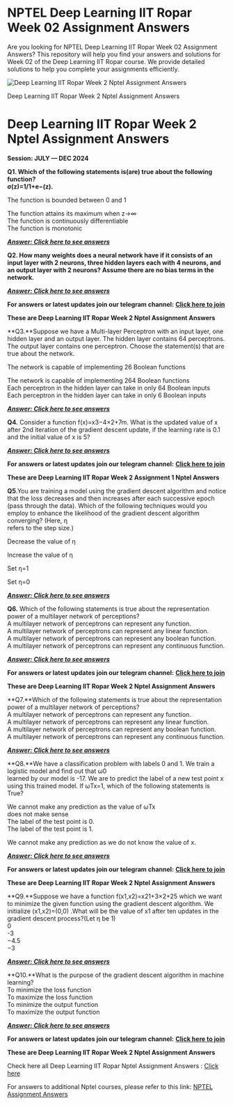 # NPTEL Deep Learning IIT Ropar Week 02 Assignment Answers

Are you looking for NPTEL Deep Learning IIT Ropar Week 02 Assignment Answers? This repository will help you find your answers and solutions for Week 02 of the Deep Learning IIT Ropar course. We provide detailed solutions to help you complete your assignments efficiently.

![Deep Learning IIT Ropar Week 2 Nptel Assignment Answers](https://miro.medium.com/v2/resize:fit:875/1*bxiVUrZUCxUJLeJJ3UXpjw.jpeg)

Deep Learning IIT Ropar Week 2 Nptel Assignment Answers


# Deep Learning IIT Ropar Week 2 Nptel Assignment Answers<a id="9cd3"></a>

**Session: JULY — DEC 2024**

**Q1. Which of the following statements is(are) true about the following function?\
σ(z)=1/1+e−(z).**

The function is bounded between 0 and 1

The function attains its maximum when z→∞\
The function is continuously differentiable\
The function is monotonic

[**_**Answer: Click here to see answers**_**](https://progiez.com/deep-learning-iit-ropar-week-2-nptel-assignment-answers)

**Q2. How many weights does a neural network have if it consists of an input layer with 2 neurons, three hidden layers each with 4 neurons, and an output layer with 2 neurons? Assume there are no bias terms in the network.**

[**_**Answer: Click here to see answers**_**](https://progiez.com/deep-learning-iit-ropar-week-2-nptel-assignment-answers)

**For answers or latest updates join our telegram channel:** [**Click here to join**](https://telegram.me/nptel_assignments)

**These are Deep Learning IIT Ropar Week 2 Nptel Assignment Answers**

**Q3.**Suppose we have a Multi-layer Perceptron with an input layer, one hidden layer and an output layer. The hidden layer contains 64 perceptrons. The output layer contains one perceptron. Choose the statement(s) that are true about the network.

The network is capable of implementing 26 Boolean functions

The network is capable of implementing 264 Boolean functions\
Each perceptron in the hidden layer can take in only 64 Boolean inputs\
Each perceptron in the hidden layer can take in only 6 Boolean inputs

[**_**Answer: Click here to see answers**_**](https://progiez.com/deep-learning-iit-ropar-week-2-nptel-assignment-answers)

**Q4.** Consider a function f(x)=x3−4×2+7m. What is the updated value of x after 2nd iteration of the gradient descent update, if the learning rate is 0.1 and the initial value of x is 5?

[**_**Answer: Click here to see answers**_**](https://progiez.com/deep-learning-iit-ropar-week-2-nptel-assignment-answers)

**For answers or latest updates join our telegram channel:** [**Click here to join**](https://telegram.me/nptel_assignments)

**These are Deep Learning IIT Ropar Week 2 Assignment 1 Nptel Answers**

**Q5**.You are training a model using the gradient descent algorithm and notice that the loss decreases and then increases after each successive epoch (pass through the data). Which of the following techniques would you employ to enhance the likelihood of the gradient descent algorithm converging? (Here, η\
refers to the step size.)

Decrease the value of η

Increase the value of η

Set η=1

Set η=0

[**_**Answer: Click here to see answers**_**](https://progiez.com/deep-learning-iit-ropar-week-2-nptel-assignment-answers)

**Q6.** Which of the following statements is true about the representation power of a multilayer network of perceptions?\
A multilayer network of perceptrons can represent any function.\
A multilayer network of perceptrons can represent any linear function.\
A multilayer network of perceptrons can represent any boolean function.\
A multilayer network of perceptrons can represent any continuous function.

[**_**Answer: Click here to see answers**_**](https://progiez.com/deep-learning-iit-ropar-week-2-nptel-assignment-answers)

**For answers or latest updates join our telegram channel:** [**Click here to join**](https://telegram.me/nptel_assignments)

**These are Deep Learning IIT Ropar Week 2 Nptel Assignment Answers**

**Q7.**Which of the following statements is true about the representation power of a multilayer network of perceptions?\
A multilayer network of perceptrons can represent any function.\
A multilayer network of perceptrons can represent any linear function.\
A multilayer network of perceptrons can represent any boolean function.\
A multilayer network of perceptrons can represent any continuous function.

[**_**Answer: Click here to see answers**_**](https://progiez.com/deep-learning-iit-ropar-week-2-nptel-assignment-answers)

**Q8.**We have a classification problem with labels 0 and 1. We train a logistic model and find out that ω0\
learned by our model is -17. We are to predict the label of a new test point x\
using this trained model. If ωTx=1, which of the following statements is True?

We cannot make any prediction as the value of ωTx\
does not make sense\
The label of the test point is 0.\
The label of the test point is 1.

We cannot make any prediction as we do not know the value of x.

[**_**Answer: Click here to see answers**_**](https://progiez.com/deep-learning-iit-ropar-week-2-nptel-assignment-answers)

**For answers or latest updates join our telegram channel:** [**Click here to join**](https://telegram.me/nptel_assignments)

**These are Deep Learning IIT Ropar Week 2 Nptel Assignment Answers**

**Q9.**Suppose we have a function f(x1,x2)=x21+3×2+25 which we want to minimize the given function using the gradient descent algorithm. We initialize (x1,x2)=(0,0) .What will be the value of x1 after ten updates in the gradient descent process?(Let η be 1)\
0\
-3\
−4.5\
−3

[**_**Answer: Click here to see answers**_**](https://progiez.com/deep-learning-iit-ropar-week-2-nptel-assignment-answers)

**Q10.**What is the purpose of the gradient descent algorithm in machine learning?\
To minimize the loss function\
To maximize the loss function\
To minimize the output function\
To maximize the output function

[**_**Answer: Click here to see answers**_**](https://progiez.com/deep-learning-iit-ropar-week-2-nptel-assignment-answers)

**For answers or latest updates join our telegram channel:** [**Click here to join**](https://telegram.me/nptel_assignments)

**These are Deep Learning IIT Ropar Week 2 Nptel Assignment Answers**

Check here all Deep Learning IIT Ropar Nptel Assignment Answers : [Click here](https://progiez.com/nptel-assignment-answers/soft-skills-development-assignment-answers)

For answers to additional Nptel courses, please refer to this link: [NPTEL Assignment Answers](https://progiez.com/nptel-assignment-answers)
